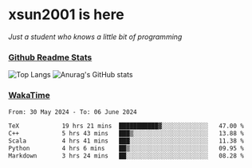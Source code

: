 # xsun2001 is here

*Just a student who knows a little bit of programming*

### [Github Readme Stats](https://github.com/anuraghazra/github-readme-stats)

![Top Langs](https://github-readme-stats.vercel.app/api/top-langs/?username=xsun2001&layout=compact&theme=radical) ![Anurag's GitHub stats](https://github-readme-stats.vercel.app/api?username=xsun2001&show_icons=true&theme=radical)

### [WakaTime](https://wakatime.com)

<!--START_SECTION:waka-->

```txt
From: 30 May 2024 - To: 06 June 2024

TeX            19 hrs 21 mins  ███████████▓░░░░░░░░░░░░░   47.00 %
C++            5 hrs 43 mins   ███▒░░░░░░░░░░░░░░░░░░░░░   13.88 %
Scala          4 hrs 41 mins   ███░░░░░░░░░░░░░░░░░░░░░░   11.38 %
Python         4 hrs 6 mins    ██▒░░░░░░░░░░░░░░░░░░░░░░   09.95 %
Markdown       3 hrs 24 mins   ██░░░░░░░░░░░░░░░░░░░░░░░   08.28 %
```

<!--END_SECTION:waka-->
